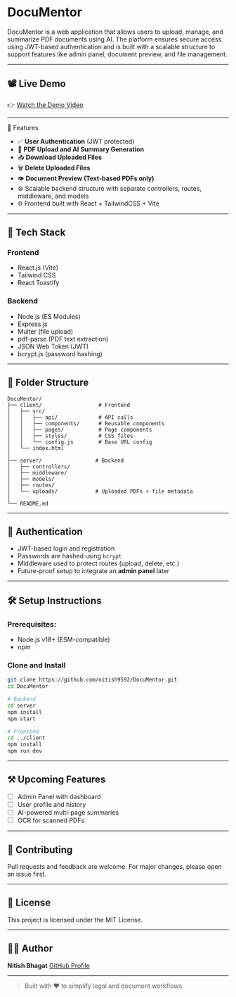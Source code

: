# DocuMentor

DocuMentor is a web application that allows users to upload, manage, and summarize PDF documents using AI. The platform ensures secure access using JWT-based authentication and is built with a scalable structure to support features like admin panel, document preview, and file management.

---

##  📽️ Live Demo

👉 [Watch the Demo Video](https://youtu.be/wFTPJlzmIjg)


---

🚀 Features

* ✅ **User Authentication** (JWT protected)
* 📄 **PDF Upload and AI Summary Generation**
* 📥 **Download Uploaded Files**
* 🗑️ **Delete Uploaded Files**
* 👁️ **Document Preview (Text-based PDFs only)**
* ⚙️ Scalable backend structure with separate controllers, routes, middleware, and models
* 🌐 Frontend built with React + TailwindCSS + Vite


---

## 🧠 Tech Stack

### Frontend

* React.js (Vite)
* Tailwind CSS
* React Toastify

### Backend

* Node.js (ES Modules)
* Express.js
* Multer (file upload)
* pdf-parse (PDF text extraction)
* JSON Web Token (JWT)
* bcrypt.js (password hashing)

---

## 📁 Folder Structure

```
DocuMentor/
├── client/                  # Frontend
│   ├── src/
│   │   ├── api/             # API calls
│   │   ├── components/      # Reusable components
│   │   ├── pages/           # Page components
│   │   ├── styles/          # CSS files
│   │   └── config.js        # Base URL config
│   └── index.html
│
├── server/                 # Backend
│   ├── controllers/
│   ├── middleware/
│   ├── models/
│   ├── routes/
│   └── uploads/            # Uploaded PDFs + file metadata
│
└── README.md
```

---

## 🔐 Authentication

* JWT-based login and registration
* Passwords are hashed using `bcrypt`
* Middleware used to protect routes (upload, delete, etc.)
* Future-proof setup to integrate an **admin panel** later

---

## 🛠️ Setup Instructions

### Prerequisites:

* Node.js v18+ (ESM-compatible)
* npm

### Clone and Install

```bash
git clone https://github.com/nitish9592/DocuMentor.git
cd DocuMentor

# Backend
cd server
npm install
npm start

# Frontend
cd ../client
npm install
npm run dev
```

---

## ⚒️ Upcoming Features

* [ ] Admin Panel with dashboard
* [ ] User profile and history
* [ ] AI-powered multi-page summaries
* [ ] OCR for scanned PDFs

---

## 🤝 Contributing

Pull requests and feedback are welcome. For major changes, please open an issue first.

---

## 📜 License

This project is licensed under the MIT License.

---

## 🙋‍♂️ Author

**Nitish Bhagat**
[GitHub Profile](https://github.com/nitish9592)

---

> Built with ❤️ to simplify legal and document workflows.
